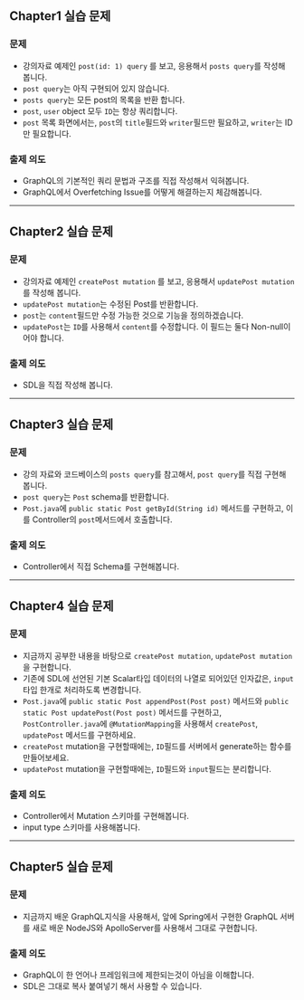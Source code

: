 ## Chapter1 실습 문제
### 문제
* 강의자료 예제인 `post(id: 1) query` 를 보고, 응용해서 `posts query`를 작성해 봅니다.
* `post query`는 아직 구현되어 있지 않습니다.
* `posts query`는 모든 post의 목록을 반환 합니다.
* `post`, `user` object 모두 `ID`는 항상 쿼리합니다.
* `post` 목록 화면에서는, `post`의 `title`필드와 `writer`필드만 필요하고, `writer`는 ID만 필요합니다.
### 출제 의도
* GraphQL의 기본적인 쿼리 문법과 구조를 직접 작성해서 익혀봅니다.
* GraphQL에서 Overfetching Issue를 어떻게 해결하는지 체감해봅니다.

---

## Chapter2 실습 문제
### 문제
* 강의자료 예제인 `createPost mutation` 를 보고, 응용해서 `updatePost mutation`를 작성해 봅니다.
* `updatePost mutation`는 수정된 Post를 반환합니다.
* `post`는 `content`필드만 수정 가능한 것으로 기능을 정의하겠습니다.
* `updatePost`는 `ID`를 사용해서 `content`를 수정합니다. 이 필드는 둘다 Non-null이어야 합니다.

### 출제 의도
* SDL을 직접 작성해 봅니다.

---

## Chapter3 실습 문제
### 문제
* 강의 자료와 코드베이스의 `posts query`를 참고해서, `post query`를 직접 구현해 봅니다.
* `post query`는 `Post` schema를 반환합니다.
* `Post.java`에 `public static Post getById(String id)` 메서드를 구현하고, 이를 Controller의 `post`메서드에서 호출합니다.


### 출제 의도
* Controller에서 직접 Schema를 구현해봅니다.

---

## Chapter4 실습 문제
### 문제
* 지금까지 공부한 내용을 바탕으로 `createPost mutation`, `updatePost mutation`을 구현합니다.
* 기존에 SDL에 선언된 기본 Scalar타입 데이터의 나열로 되어있던 인자값은, `input`타입 한개로 처리하도록 변경합니다.
* `Post.java`에 `public static Post appendPost(Post post)` 메서드와 `public static Post updatePost(Post post)` 메서드를 구현하고, `PostController.java`에 `@MutationMapping`을 사용해서 `createPost`, `updatePost` 메서드를 구현하세요.
* `createPost` mutation을 구현할때에는, `ID`필드를 서버에서 generate하는 함수를 만들어보세요.
* `updatePost` mutation을 구현할때에는, `ID`필드와 `input`필드는 분리합니다. 

### 출제 의도
* Controller에서 Mutation 스키마를 구현해봅니다.
* input type 스키마를 사용해봅니다. 

---

## Chapter5 실습 문제
### 문제
* 지금까지 배운 GraphQL지식을 사용해서, 앞에 Spring에서 구현한 GraphQL 서버를 새로 배운 NodeJS와 ApolloServer를 사용해서 그대로 구현합니다.

### 출제 의도
* GraphQL이 한 언어나 프레임워크에 제한되는것이 아님을 이해합니다.
* SDL은 그대로 복사 붙여넣기 해서 사용할 수 있습니다.